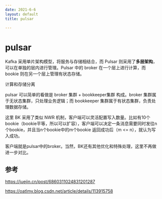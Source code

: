 ```yaml
---
date: 2021-6-6
layout: default
title: pulsar

---
```


# pulsar

Kafka 采用单片架构模型，将服务与存储相结合，而 Pulsar 则采用了**多层架构**，可以在单独的层内进行管理。Pulsar 中的 broker 在一个层上进行计算，而 bookie 则在另一个层上管理有状态存储。

计算和存储分离

pulsar 可以简单的看做是 broker 集群 + bookkeeper集群 构成。broker 集群属于无状态集群，只处理业务逻辑；而 bookkeeper 集群属于有状态集群，负责处理数据存储。

这里 BK 采用了类似 NWR 机制，客户端可以灵活配置写入数量。比如有10个bookie（bookie平等，所以可以扩容），客户端可以决定一条消息需要同时发往n个bookie，并且当n个bookie中的m个bookie 返回成功后（m <= n），就认为写入成功。

客户端就是pulsar中的broker。当然，BK还有其他优化和特殊处理，这里不再做进一步对比。



## 参考

https://juejin.cn/post/6860311024831201287

https://oatlmy.blog.csdn.net/article/details/113915758